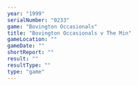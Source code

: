 ```yaml
---
year: "1999"
serialNumber: "0233" 
game: "Bovington Occasionals"
title: "Bovington Occasionals v The Min"
gameLocation: ""
gameDate: ""
shortReport: ""
result: ""
resultType: ""
type: "game"
---
```

